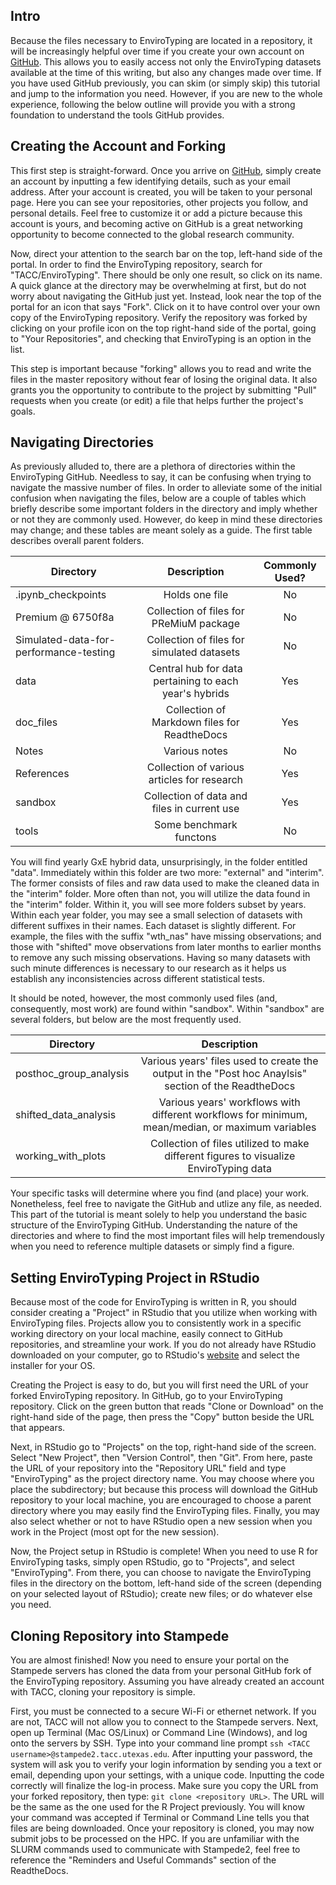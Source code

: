 ## Intro

Because the files necessary to EnviroTyping are located in a repository, it will be increasingly helpful over time if you create your own account on [GitHub](https://github.com). This allows you to easily access not only the EnviroTyping datasets available at the time of this writing, but also any changes made over time. If you have used GitHub previously, you can skim (or simply skip) this tutorial and jump to the information you need. However, if you are new to the whole experience, following the below outline will provide you with a strong foundation to understand the tools GitHub provides.

## Creating the Account and Forking

This first step is straight-forward. Once you arrive on [GitHub](https://github.com), simply create an account by inputting a few identifying details, such as your email address. After your account is created, you will be taken to your personal page. Here you can see your repositories, other projects you follow, and personal details. Feel free to customize it or add a picture because this account is yours, and becoming active on GitHub is a great networking opportunity to become connected to the global research community. 

Now, direct your attention to the search bar on the top, left-hand side of the portal. In order to find the EnviroTyping repository, search for "TACC/EnviroTyping". There should be only one result, so click on its name. A quick glance at the directory may be overwhelming at first, but do not worry about navigating the GitHub just yet. Instead, look near the top of the portal for an icon that says "Fork". Click on it to have control over your own copy of the EnviroTyping repository. Verify the repository was forked by clicking on your profile icon on the top right-hand side of the portal, going to "Your Repositories", and checking that EnviroTyping is an option in the list.

This step is important because "forking" allows you to read and write the files in the master repository without fear of losing the original data. It also grants you the opportunity to contribute to the project by submitting "Pull" requests when you create (or edit) a file that helps further the project's goals. 

## Navigating Directories

As previously alluded to, there are a plethora of directories within the EnviroTyping GitHub. Needless to say, it can be confusing when trying to navigate the massive number of files. In order to alleviate some of the initial confusion when navigating the files, below are a couple of tables which briefly describe some important folders in the directory and imply whether or not they are commonly used. However, do keep in mind these directories may change; and these tables are meant solely as a guide. The first table describes overall parent folders.

|Directory|Description|Commonly Used?|
|---------|:---------:|:------------:|
|.ipynb_checkpoints|Holds one file|No|
|Premium @ 6750f8a|Collection of files for PReMiuM package|No|
|Simulated-data-for-performance-testing|Collection of files for simulated datasets|No|
|data|Central hub for data pertaining to each year's hybrids|Yes|
|doc_files|Collection of Markdown files for ReadtheDocs|Yes|
|Notes|Various notes|No|
|References|Collection of various articles for research|Yes|
|sandbox|Collection of data and files in current use|Yes|
|tools|Some benchmark functons|No|

You will find yearly GxE hybrid data, unsurprisingly, in the folder entitled "data". Immediately within this folder are two more: "external" and "interim". The former consists of files and raw data used to make the cleaned data in the "interim" folder. More often than not, you will utilize the data found in the "interim" folder. Within it, you will see more folders subset by years. Within each year folder, you may see a small selection of datasets with different suffixes in their names. Each dataset is slightly different. For example, the files with the suffix "wth_nas" have missing observations; and those with "shifted" move observations from later months to earlier months to remove any such missing observations. Having so many datasets with such minute differences is necessary to our research as it helps us establish any inconsistencies across different statistical tests.

It should be noted, however, the most commonly used files (and, consequently, most work) are found within "sandbox". Within "sandbox" are several folders, but below are the most frequently used.

|Directory|Description|
|---------|:---------:|
|posthoc_group_analysis|Various years' files used to create the output in the "Post hoc Anaylsis" section of the ReadtheDocs|
|shifted_data_analysis|Various years' workflows with different workflows for minimum, mean/median, or maximum variables|
|working_with_plots|Collection of files utilized to make different figures to visualize EnviroTyping data|

Your specific tasks will determine where you find (and place) your work. Nonetheless, feel free to navigate the GitHub and utlize any file, as needed. This part of the tutorial is meant solely to help you understand the basic structure of the EnviroTyping GitHub. Understanding the nature of the directories and where to find the most important files will help tremendously when you need to reference multiple datasets or simply find a figure.

## Setting EnviroTyping Project in RStudio

Because most of the code for EnviroTyping is written in R, you should consider creating a "Project" in RStudio that you utilize when working with EnviroTyping files. Projects allow you to consistently work in a specific working directory on your local machine, easily connect to GitHub repositories, and streamline your work. If you do not already have RStudio downloaded on your computer, go to RStudio's [website](https://www.rstudio.com/products/rstudio/download) and select the installer for your OS.

Creating the Project is easy to do, but you will first need the URL of your forked EnviroTyping repository. In GitHub, go to your EnviroTyping repository. Click on the green button that reads "Clone or Download" on the right-hand side of the page, then press the "Copy" button beside the URL that appears.

Next, in RStudio go to "Projects" on the top, right-hand side of the screen. Select "New Project", then "Version Control", then "Git". From here, paste the URL of your repository into the "Repository URL" field and type "EnviroTyping" as the project directory name. You may choose where you place the subdirectory; but because this process will download the GitHub repository to your local machine, you are encouraged to choose a parent directory where you may easily find the EnviroTyping files. Finally, you may also select whether or not to have RStudio open a new session when you work in the Project (most opt for the new session). 

Now, the Project setup in RStudio is complete! When you need to use R for EnviroTyping tasks, simply open RStudio, go to "Projects", and select "EnviroTyping". From there, you can choose to navigate the EnviroTyping files in the directory on the bottom, left-hand side of the screen (depending on your selected layout of RStudio); create new files; or do whatever else you need.

## Cloning Repository into Stampede

You are almost finished! Now you need to ensure your portal on the Stampede servers has cloned the data from your personal GitHub fork of the EnviroTyping repository. Assuming you have already created an account with TACC, cloning your repository is simple. 

First, you must be connected to a secure Wi-Fi or ethernet network. If you are not, TACC will not allow you to connect to the Stampede servers. Next, open up Terminal (Mac OS/Linux) or Command Line (Windows), and log onto the servers by SSH. Type into your command line prompt `ssh <TACC username>@stampede2.tacc.utexas.edu`. After inputting your password, the system will ask you to verify your login information by sending you a text or email, depending upon your settings, with a unique code. Inputting the code correctly will finalize the log-in process. Make sure you copy the URL from your forked repository, then type: `git clone <repository URL>`. The URL will be the same as the one used for the R Project previously. You will know your command was accepted if Terminal or Command Line tells you that files are being downloaded. Once your repository is cloned, you may now submit jobs to be processed on the HPC. If you are unfamiliar with the SLURM commands used to communicate with Stampede2, feel free to reference the "Reminders and Useful Commands" section of the ReadtheDocs.
